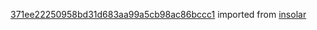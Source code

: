 [371ee22250958bd31d683aa99a5cb98ac86bccc1](https://github.com/insolar/insolar/commit/371ee22250958bd31d683aa99a5cb98ac86bccc1) imported from [insolar](https://github.com/insolar/insolar)
